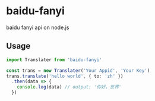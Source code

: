 # baidu-fanyi
baidu fanyi api on node.js

## Usage

```typescript
import Translater from 'baidu-fanyi'

const trans = new Translater('Your Appid', 'Your Key')
trans.translate('hello world', { to: 'zh' })
  .then(data => {
    console.log(data) // output: '你好，世界'
  })
```
